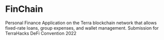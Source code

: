 # FinChain
Personal Finance Application on the Terra blockchain network that allows fixed-rate loans, group expenses, and wallet management. Submission for TerraHacks DeFi Convention 2022
